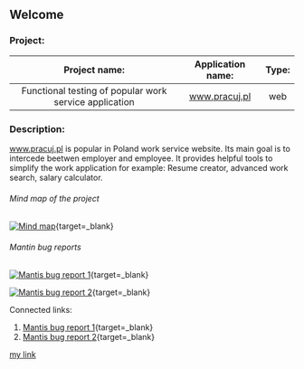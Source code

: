 ## Welcome



### Project:

|                 Project name:                          |  Application name: | Type: |
|                     :--:                               |        :--:        |  :--: |
| Functional testing of popular work service application |   www.pracuj.pl    |  web  |


### Description:

  www.pracuj.pl is popular in Poland work service website. Its main goal is to intercede beetwen employer and employee. It provides helpful tools to simplify the work application for example: Resume creator, advanced work search, salary calculator.

###### Mind map of the project

[![Mind map](https://eriziel.github.io/Portfolio/Images/Mind_map.png)](https://eriziel.github.io/Portfolio/Images/Mind_map.png){target=_blank}


###### Mantin bug reports

[![Mantis bug report 1](https://eriziel.github.io/Portfolio/Images/Mantis_bug_report_1.png)](https://eriziel.github.io/Portfolio/Images/Mantis_bug_report_1.png){target=_blank}

[![Mantis bug report 2](https://eriziel.github.io/Portfolio/Images/Mantis_bug_report_2.png)](https://eriziel.github.io/Portfolio/Images/Mantis_bug_report_2.png){target=_blank}

Connected links: 
1. [Mantis bug report 1](http://software-testing.ru/bts/view.php?id=10057){target=_blank}
2. [Mantis bug report 2](http://software-testing.ru/bts/view.php?id=10058){target=_blank}


<a href="https://http://software-testing.ru/bts/view.php?id=10058" target="_blank">my link</a>

